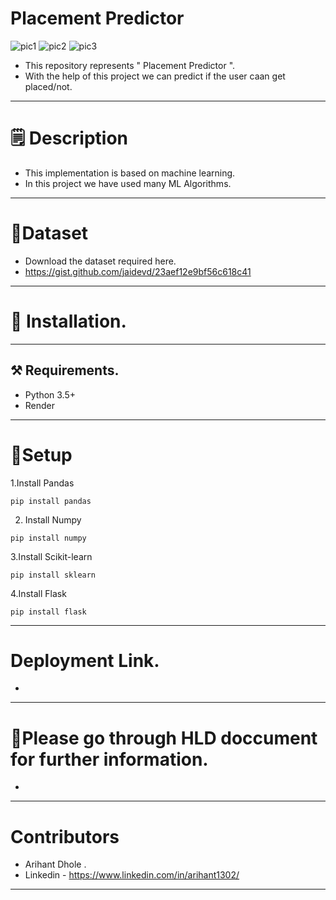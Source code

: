 # Placement Predictor
![pic1](https://user-images.githubusercontent.com/68991980/211577043-abed444e-a718-4356-b911-c3493b2a2dc3.png)
![pic2](https://user-images.githubusercontent.com/68991980/211577103-a9e107c3-ac65-44e9-969d-4e3ebea8f907.png)
![pic3](https://user-images.githubusercontent.com/68991980/211577157-7f7dbb63-2397-4f3d-8fb0-d68c296d32e1.png)
* This repository represents " Placement Predictor ".
* With the help of this project we can predict if the user caan get placed/not.
--------------------------------------------------------------------------------------------------------------
# 🗒️ Description
- This implementation is based on machine learning.
- In this project we have used many ML Algorithms.
----------------------------------------------------------------------------------------------------------------
# 📁Dataset
+ Download the dataset required here.
+ https://gist.github.com/jaidevd/23aef12e9bf56c618c41
---------------------------------------------------------
# 📎 Installation.
--------------------------
## ⚒️ Requirements.
+ Python 3.5+
+ Render
--------------------------
# 📌Setup
1.Install Pandas
<pre><code>pip install pandas </pre></code>
2. Install Numpy 
<pre><code>pip install numpy </pre></code>
3.Install Scikit-learn 
<pre><code>pip install sklearn </pre></code>
4.Install  Flask 
<pre><code>pip install flask </pre></code>
------------------------------
# Deployment Link.
+ 
-----------------------------------------------
# 📑Please go through HLD doccument for further information.
+ 
--------------------------------------------------
# Contributors
+ Arihant Dhole .
+ Linkedin - https://www.linkedin.com/in/arihant1302/

-----------------------------------------------------------------------------------------------------------------------------------------------------
